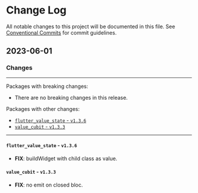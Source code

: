 # Change Log

All notable changes to this project will be documented in this file.
See [Conventional Commits](https://conventionalcommits.org) for commit guidelines.

## 2023-06-01

### Changes

---

Packages with breaking changes:

 - There are no breaking changes in this release.

Packages with other changes:

 - [`flutter_value_state` - `v1.3.6`](#flutter_value_state---v136)
 - [`value_cubit` - `v1.3.3`](#value_cubit---v133)

---

#### `flutter_value_state` - `v1.3.6`

 - **FIX**: buildWidget with child class as value.

#### `value_cubit` - `v1.3.3`

 - **FIX**: no emit on closed bloc.

